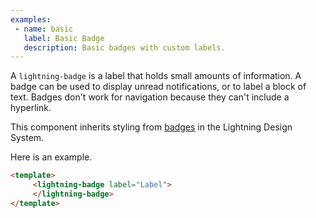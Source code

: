 ```yaml
---
examples:
 - name: basic
   label: Basic Badge
   description: Basic badges with custom labels.
---
```

A `lightning-badge` is a label that holds small amounts of information. A
badge can be used to display unread notifications, or to label a block of
text. Badges don't work for navigation because they can't include a hyperlink.

This component inherits styling from
[badges](https://www.lightningdesignsystem.com/components/badges/) in the
Lightning Design System.

Here is an example.

```html
<template>
     <lightning-badge label="Label">
     </lightning-badge>
</template>
```


